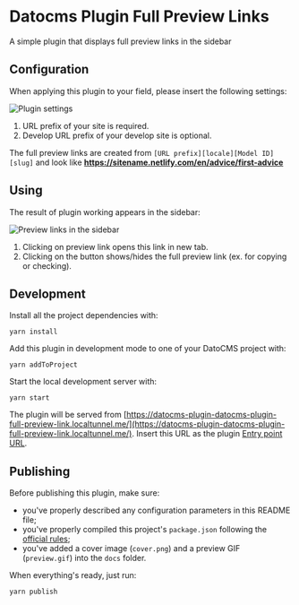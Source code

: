 # Datocms Plugin Full Preview Links

A simple plugin that displays full preview links in the sidebar

## Configuration

When applying this plugin to your field, please insert the following settings:

![Plugin settings](https://github.com/FoxyGirl/datocms-plugin-full-preview-links/raw/master/docs/01-preview-links-settings.jpg)

1. URL prefix of your site is required.
2. Develop URL prefix of your develop site is optional.

The full preview links are created from `[URL prefix][locale][Model ID][slug]`
and look like **https://sitename.netlify.com/en/advice/first-advice**

## Using

The result of plugin working appears in the sidebar:

![Preview links in the sidebar](https://github.com/FoxyGirl/datocms-plugin-full-preview-links/raw/master/docs/02-preview-links.jpg)

1. Clicking on preview link opens this link in new tab.
2. Clicking on the button shows/hides the full preview link (ex. for copying or checking).

## Development

Install all the project dependencies with:

```
yarn install
```

Add this plugin in development mode to one of your DatoCMS project with:

```
yarn addToProject
```

Start the local development server with:

```
yarn start
```

The plugin will be served from [https://datocms-plugin-datocms-plugin-full-preview-link.localtunnel.me/](https://datocms-plugin-datocms-plugin-full-preview-link.localtunnel.me/). Insert this URL as the plugin [Entry point URL](https://www.datocms.com/docs/plugins/creating-a-new-plugin/).

## Publishing

Before publishing this plugin, make sure:

- you've properly described any configuration parameters in this README file;
- you've properly compiled this project's `package.json` following the [official rules](https://www.datocms.com/docs/plugins/publishing/);
- you've added a cover image (`cover.png`) and a preview GIF (`preview.gif`) into the `docs` folder.

When everything's ready, just run:

```
yarn publish
```

